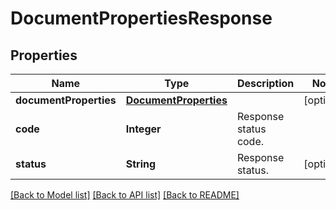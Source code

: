 
# DocumentPropertiesResponse


## Properties
Name | Type | Description | Notes
------------ | ------------- | ------------- | -------------
**documentProperties** | [**DocumentProperties**](DocumentProperties.md) |  | [optional]
**code** | **Integer** | Response status code. | 
**status** | **String** | Response status. | [optional]


[[Back to Model list]](../README.md#documentation-for-models) [[Back to API list]](../README.md#documentation-for-api-endpoints) [[Back to README]](../README.md)


